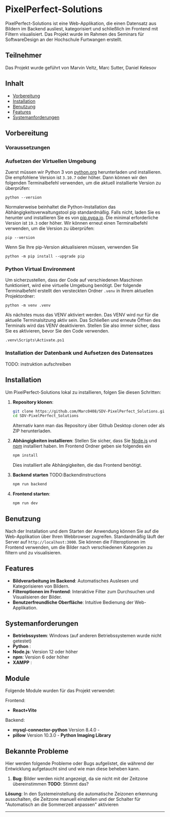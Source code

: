 # PixelPerfect-Solutions

PixelPerfect-Solutions ist eine Web-Applikation, die einen Datensatz aus Bildern im Backend ausliest, kategorisiert und schließlich im Frontend mit Filtern visualisiert. Das Projekt wurde im Rahmen des Seminars für SoftwareDesign an der Hochschule Furtwangen erstellt.

## Teilnehmer

Das Projekt wurde geführt von Marvin Veltz, Marc Sutter, Daniel Kelesov

## Inhalt

- [Vorbereitung](#vorbereitung)
- [Installation](#installation)
- [Benutzung](#benutzung)
- [Features](#features)
- [Systemanforderungen](#systemanforderungen)


## Vorbereitung

### Voraussetzungen

### Aufsetzen der Virtuellen Umgebung
Zuerst müssen wir Python 3 von [python.org](https://www.python.org/downloads/) herunterladen und installieren. Die empfohlene Version ist `3.10.7` oder höher. Dann können wir den folgenden Terminalbefehl verwenden, um die aktuell installierte Version zu überprüfen:

```shell
python --version
```

Normalerweise beinhaltet die Python-Installation das Abhängigkeitsverwaltungstool pip standardmäßig. Falls nicht, laden Sie es herunter und installieren Sie es von [pip.pypa.io](https://pip.pypa.io/en/stable/installation/). Die minimal erforderliche Version ist `19.3` oder höher. Wir können erneut einen Terminalbefehl verwenden, um die Version zu überprüfen:

```shell
pip --version
```

Wenn Sie Ihre pip-Version aktualisieren müssen, verwenden Sie

```shell
python -m pip install --upgrade pip
```


### Python Virtual Environment

Um sicherzustellen, dass der Code auf verschiedenen Maschinen funktioniert, wird eine virtuelle Umgebung benötigt. Der folgende Terminalbefehl erstellt den versteckten Ordner ``` .venv ``` in Ihrem aktuellen Projektordner:

```
python -m venv .venv
```


Als nächstes muss das VENV aktiviert werden. Das VENV wird nur für die aktuelle Terminalsitzung aktiv sein. Das Schließen und erneute Öffnen des Terminals wird das VENV deaktivieren. Stellen Sie also immer sicher, dass Sie es aktivieren, bevor Sie den Code verwenden.

```
.venv\Scripts\Activate.ps1
```



### Installation der Datenbank und Aufsetzen des Datensatzes 

TODO: instruktion aufschreiben

## Installation

Um PixelPerfect-Solutions lokal zu installieren, folgen Sie diesen Schritten:

1. **Repository klonen**:
    ```bash
    git clone https://github.com/Marc0408/SDV-PixelPerfect_Solutions.git
    cd SDV-PixelPerfect_Solutions
    ```
    Alternativ kann man das Repository über Github Desktop clonen oder als ZIP herunterladen.

2. **Abhängigkeiten installieren**:
    Stellen Sie sicher, dass Sie [Node.js](https://nodejs.org/) und [npm](https://www.npmjs.com/) installiert haben.
    Im Frontend Ordner geben sie folgendes ein
    ```bash
    npm install
    ```
    Dies installiert alle Abhängigkeiten, die das Frontend benötigt.

3. **Backend starten** 
TODO:Backendinstructions

    ```bash
    npm run backend
    ```

4. **Frontend starten**:
    ```bash
    npm run dev
    ```

## Benutzung

Nach der Installation und dem Starten der Anwendung können Sie auf die Web-Applikation über Ihren Webbrowser zugreifen. Standardmäßig läuft der Server auf `http://localhost:3000`.
Sie können die Filteroptionen im Frontend verwenden, um die Bilder nach verschiedenen Kategorien zu filtern und zu visualisieren.

## Features

- **Bildverarbeitung im Backend**: Automatisches Auslesen und Kategorisieren von Bildern.
- **Filteroptionen im Frontend**: Interaktive Filter zum Durchsuchen und Visualisieren der Bilder.
- **Benutzerfreundliche Oberfläche**: Intuitive Bedienung der Web-Applikation.

## Systemanforderungen

- **Betriebssystem**: Windows (auf anderen Betriebssystemen wurde nicht getestet)
- **Python** : 
- **Node.js**: Version 12 oder höher
- **npm**: Version 6 oder höher
- **XAMPP** :

## Module

Folgende Module wurden für das Projekt verwendet:

Frontend:
- **React+Vite**

Backend:
- **mysql-connector-python** Version 8.4.0 - 
- **pillow** Version 10.3.0 - **Python Imaging Library**

## Bekannte Probleme

Hier werden folgende Probleme oder Bugs aufgelistet, die während der Entwicklung aufgetaucht sind und wie man diese beheben kann.

1. **Bug**: Bilder werden nicht angezeigt, da sie nicht mit der Zeitzone übereinstimmen **TODO**: Stimmt das?

**Lösung**: In den Systemeinstellung die automatische Zeizonen erkennung ausschalten, die Zeitzone manuell einstellen und der Schalter für "Automatisch an die Sommerzeit anpassen" aktivieren


---
